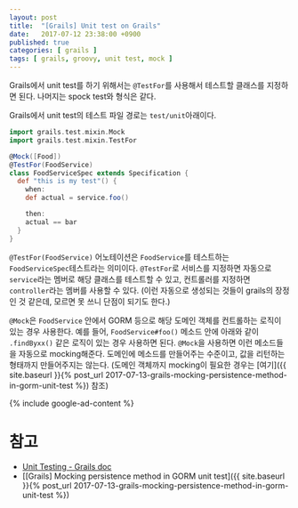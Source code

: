 ```yaml
---
layout: post
title:  "[Grails] Unit test on Grails"
date:   2017-07-12 23:38:00 +0900
published: true
categories: [ grails ]
tags: [ grails, groovy, unit test, mock ]
---
```


Grails에서 unit test를 하기 위해서는 `@TestFor`를 사용해서 테스트할 클래스를 지정하면 된다. 나머지는 spock test와 형식은 같다.

Grails에서 unit test의 테스트 파일 경로는 `test/unit`아래이다.

```groovy
import grails.test.mixin.Mock
import grails.test.mixin.TestFor

@Mock([Food])
@TestFor(FoodService)
class FoodServiceSpec extends Specification {
  def "this is my test"() {
    when:
    def actual = service.foo()

    then:
    actual == bar
  }
}
```

`@TestFor(FoodService)` 어노테이션은 `FoodService`를 테스트하는 `FoodServiceSpec`테스트라는 의미이다. `@TestFor`로 서비스를 지정하면 자동으로 `service`라는 멤버로 해당 클래스를 테스트할 수 있고, 컨트롤러를 지정하면 `controller`라는 멤버를 사용할 수 있다. (이런 자동으로 생성되는 것들이 grails의 장정인 것 같은데, 모르면 못 쓰니 단점이 되기도 한다.)

`@Mock`은 `FoodService` 안에서 GORM 등으로 해당 도메인 객체를 컨트롤하는 로직이 있는 경우 사용한다. 예를 들어, `FoodService#foo()` 메소드 안에 아래와 같이 `.findByxx()` 같은 로직이 있는 경우 사용하면 된다. `@Mock`을 사용하면 이런 메소드들을 자동으로 mocking해준다. 도메인에 메소드를 만들어주는 수준이고, 값을 리턴하는 형태까지 만들어주지는 않는다. (도메인 객체까지 mocking이 필요한 경우는 [여기]({{ site.baseurl }}{% post_url 2017-07-13-grails-mocking-persistence-method-in-gorm-unit-test %}) 참조)

{% include google-ad-content %}


# 참고

- [Unit Testing - Grails doc](https://docs.grails.org/latest/guide/testing.html#unitTesting)
- [[Grails] Mocking persistence method in GORM unit test]({{ site.baseurl }}{% post_url 2017-07-13-grails-mocking-persistence-method-in-gorm-unit-test %})
